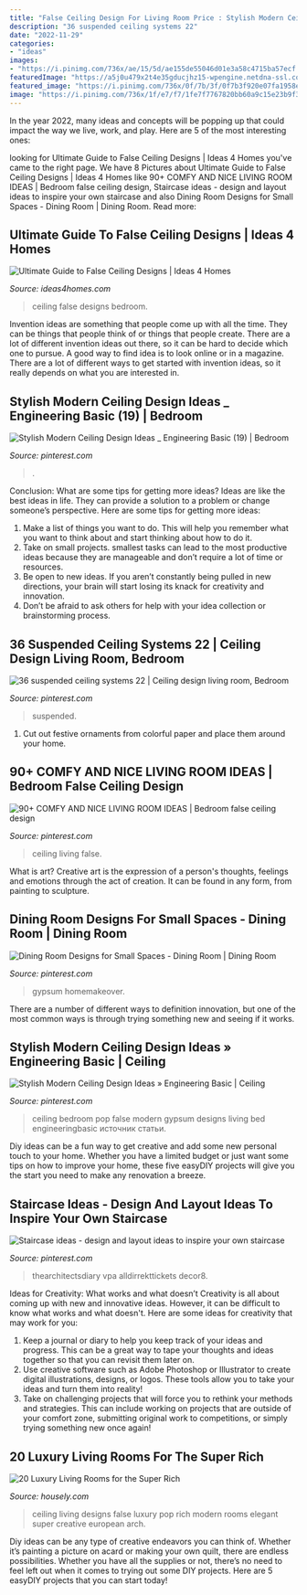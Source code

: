 ```yaml
---
title: "False Ceiling Design For Living Room Price : Stylish Modern Ceiling Design Ideas _ Engineering Basic (19)"
description: "36 suspended ceiling systems 22"
date: "2022-11-29"
categories:
- "ideas"
images:
- "https://i.pinimg.com/736x/ae/15/5d/ae155de55046d01e3a58c4715ba57ecf.jpg"
featuredImage: "https://a5j0u479x2t4e35gducjhz15-wpengine.netdna-ssl.com/wp-content/uploads/2015/04/retro-delightful-living-room-european-arch-designs-for-tiered-ceiling.jpg"
featured_image: "https://i.pinimg.com/736x/0f/7b/3f/0f7b3f920e07fa1958e545676c1c9bcb.jpg"
image: "https://i.pinimg.com/736x/1f/e7/f7/1fe7f7767820bb60a9c15e23b9f300e5.jpg"
---
```



In the year 2022, many ideas and concepts will be popping up that could impact the way we live, work, and play. Here are 5 of the most interesting ones:

	

		
looking for Ultimate Guide to False Ceiling Designs | Ideas 4 Homes you've came to the right page. We have 8 Pictures about Ultimate Guide to False Ceiling Designs | Ideas 4 Homes like 90+ COMFY AND NICE LIVING ROOM IDEAS | Bedroom false ceiling design, Staircase ideas - design and layout ideas to inspire your own staircase and also Dining Room Designs for Small Spaces - Dining Room | Dining Room. Read more:
		
    
## Ultimate Guide To False Ceiling Designs | Ideas 4 Homes

<img loading=lazy src="https://www.ideas4homes.com/wp-content/uploads/2015/09/Innovative-False-Ceiling-Designs-for-Modern-Bedroom-with-Oak-Bed-and-White-Bedding-near-Teak-Desk.jpg" onerror="this.onerror=null;this.src='https://tse4.mm.bing.net/th?id=OIP.BjxsyQj4x5hVqiq2AUp0KAHaFe&amp;pid=15.1';" alt="Ultimate Guide to False Ceiling Designs | Ideas 4 Homes">

_Source: ideas4homes.com_

>ceiling false designs bedroom. 

	

Invention ideas are something that people come up with all the time. They can be things that people think of or things that people create. There are a lot of different invention ideas out there, so it can be hard to decide which one to pursue. A good way to find idea is to look online or in a magazine. There are a lot of different ways to get started with invention ideas, so it really depends on what you are interested in.

    
## Stylish Modern Ceiling Design Ideas _ Engineering Basic (19) | Bedroom

<img loading=lazy src="https://i.pinimg.com/736x/1f/e7/f7/1fe7f7767820bb60a9c15e23b9f300e5.jpg" onerror="this.onerror=null;this.src='https://tse3.mm.bing.net/th?id=OIP.1VlwdS07dJWFfKyhHzyg_gHaLH&amp;pid=15.1';" alt="Stylish Modern Ceiling Design Ideas _ Engineering Basic (19) | Bedroom">

_Source: pinterest.com_

>. 

	

Conclusion: What are some tips for getting more ideas?
Ideas are like the best ideas in life. They can provide a solution to a problem or change someone’s perspective. Here are some tips for getting more ideas:
1. Make a list of things you want to do. This will help you remember what you want to think about and start thinking about how to do it.
2. Take on small projects. smallest tasks can lead to the most productive ideas because they are manageable and don’t require a lot of time or resources.
3. Be open to new ideas. If you aren’t constantly being pulled in new directions, your brain will start losing its knack for creativity and innovation.
4. Don’t be afraid to ask others for help with your idea collection or brainstorming process.

    
## 36 Suspended Ceiling Systems 22 | Ceiling Design Living Room, Bedroom

<img loading=lazy src="https://i.pinimg.com/736x/0f/7b/3f/0f7b3f920e07fa1958e545676c1c9bcb.jpg" onerror="this.onerror=null;this.src='https://tse4.mm.bing.net/th?id=OIP.p7ZGMrOOAr3vNU0XtvWvWQHaJ4&amp;pid=15.1';" alt="36 suspended ceiling systems 22 | Ceiling design living room, Bedroom">

_Source: pinterest.com_

>suspended. 

	

1. Cut out festive ornaments from colorful paper and place them around your home.

    
## 90+ COMFY AND NICE LIVING ROOM IDEAS | Bedroom False Ceiling Design

<img loading=lazy src="https://i.pinimg.com/736x/80/da/b6/80dab6738b22d97fecaa287341b1fe6a.jpg" onerror="this.onerror=null;this.src='https://tse4.mm.bing.net/th?id=OIP.G9wVeCZWhSzh-gFGIKQROQHaFc&amp;pid=15.1';" alt="90+ COMFY AND NICE LIVING ROOM IDEAS | Bedroom false ceiling design">

_Source: pinterest.com_

>ceiling living false. 

	

What is art?
Creative art is the expression of a person's thoughts, feelings and emotions through the act of creation. It can be found in any form, from painting to sculpture.

    
## Dining Room Designs For Small Spaces - Dining Room | Dining Room

<img loading=lazy src="https://i.pinimg.com/736x/9f/11/90/9f1190dd0ad990eb9c00da88545edef5.jpg" onerror="this.onerror=null;this.src='https://tse1.mm.bing.net/th?id=OIP.btymVexcPqgMGAHocb13hAHaKM&amp;pid=15.1';" alt="Dining Room Designs for Small Spaces - Dining Room | Dining Room">

_Source: pinterest.com_

>gypsum homemakeover. 

	

There are a number of different ways to definition innovation, but one of the most common ways is through trying something new and seeing if it works.

    
## Stylish Modern Ceiling Design Ideas » Engineering Basic | Ceiling

<img loading=lazy src="https://i.pinimg.com/736x/97/ad/66/97ad669b8528f5609a5de1caac65714b.jpg" onerror="this.onerror=null;this.src='https://tse4.mm.bing.net/th?id=OIP.KtQHzmXRyUZsfHcj6SOL9gHaFF&amp;pid=15.1';" alt="Stylish Modern Ceiling Design Ideas » Engineering Basic | Ceiling">

_Source: pinterest.com_

>ceiling bedroom pop false modern gypsum designs living bed engineeringbasic источник статьи. 

	

Diy ideas can be a fun way to get creative and add some new personal touch to your home. Whether you have a limited budget or just want some tips on how to improve your home, these five easyDIY projects will give you the start you need to make any renovation a breeze.

    
## Staircase Ideas - Design And Layout Ideas To Inspire Your Own Staircase

<img loading=lazy src="https://i.pinimg.com/736x/ae/15/5d/ae155de55046d01e3a58c4715ba57ecf.jpg" onerror="this.onerror=null;this.src='https://tse1.mm.bing.net/th?id=OIP.bsLdBIxCPjIqLEYEWi9kxgHaLG&amp;pid=15.1';" alt="Staircase ideas - design and layout ideas to inspire your own staircase">

_Source: pinterest.com_

>thearchitectsdiary vpa alldirrekttickets decor8. 

	

Ideas for Creativity: What works and what doesn’t
Creativity is all about coming up with new and innovative ideas. However, it can be difficult to know what works and what doesn't. Here are some ideas for creativity that may work for you: 
1. Keep a journal or diary to help you keep track of your ideas and progress. This can be a great way to tape your thoughts and ideas together so that you can revisit them later on. 
2. Use creative software such as Adobe Photoshop or Illustrator to create digital illustrations, designs, or logos. These tools allow you to take your ideas and turn them into reality! 
3. Take on challenging projects that will force you to rethink your methods and strategies. This can include working on projects that are outside of your comfort zone, submitting original work to competitions, or simply trying something new once again! 

    
## 20 Luxury Living Rooms For The Super Rich

<img loading=lazy src="https://a5j0u479x2t4e35gducjhz15-wpengine.netdna-ssl.com/wp-content/uploads/2015/04/retro-delightful-living-room-european-arch-designs-for-tiered-ceiling.jpg" onerror="this.onerror=null;this.src='https://tse3.mm.bing.net/th?id=OIP.Ff4aGGOa4Qi8-SNzM7ro5QHaEu&amp;pid=15.1';" alt="20 Luxury Living Rooms for the Super Rich">

_Source: housely.com_

>ceiling living designs false luxury pop rich modern rooms elegant super creative european arch. 

	

Diy ideas can be any type of creative endeavors you can think of. Whether it’s painting a picture on acard or making your own quilt, there are endless possibilities. Whether you have all the supplies or not, there’s no need to feel left out when it comes to trying out some DIY projects. Here are 5 easyDIY projects that you can start today!

